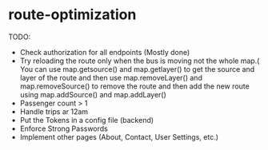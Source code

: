 # route-optimization
TODO:
- Check authorization for all endpoints (Mostly done)
- Try reloading the route only when the bus is moving not the whole map.( You can use map.getsource() and map.getlayer() to get the source and layer of the route and then use map.removeLayer() and map.removeSource() to remove the route and then add the new route using map.addSource() and map.addLayer() 
- Passenger count > 1
- Handle trips ar 12am
- Put the Tokens in a config file (backend)
- Enforce Strong Passwords
- Implement other pages (About, Contact, User Settings, etc.)


